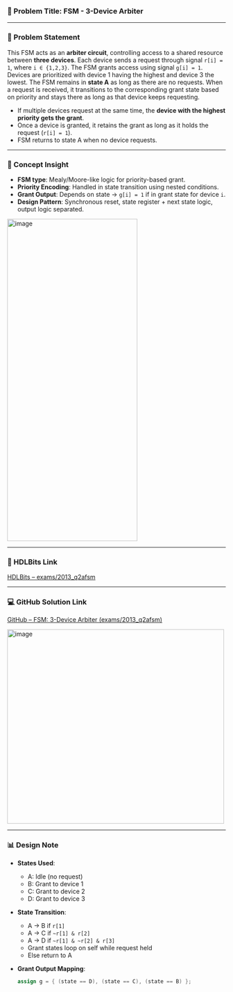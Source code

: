 ### 🧠 Problem Title: FSM - 3-Device Arbiter  
---

### 📌 Problem Statement  
This FSM acts as an **arbiter circuit**, controlling access to a shared resource between **three devices**. Each device sends a request through signal `r[i] = 1`, where `i ∈ {1,2,3}`. The FSM grants access using signal `g[i] = 1`. Devices are prioritized with device 1 having the highest and device 3 the lowest. The FSM remains in **state A** as long as there are no requests. When a request is received, it transitions to the corresponding grant state based on priority and stays there as long as that device keeps requesting.

- If multiple devices request at the same time, the **device with the highest priority gets the grant**.
- Once a device is granted, it retains the grant as long as it holds the request (`r[i] = 1`).
- FSM returns to state A when no device requests.

---

### 🧮 Concept Insight  
- **FSM type**: Mealy/Moore-like logic for priority-based grant.
- **Priority Encoding**: Handled in state transition using nested conditions.
- **Grant Output**: Depends on state → `g[i] = 1` if in grant state for device `i`.
- **Design Pattern**: Synchronous reset, state register + next state logic, output logic separated.

<img width="300" height="741" alt="image" src="https://github.com/user-attachments/assets/4ce91a15-6fe6-42a3-be8d-62a5e1b173b2" />

---

### 🔗 HDLBits Link  
[HDLBits – exams/2013_q2afsm](https://hdlbits.01xz.net/wiki/Exams/2013_q2afsm)

---

### 💻 GitHub Solution Link  
[GitHub – FSM: 3-Device Arbiter (exams/2013_q2afsm)](https://github.com/EswarAdithya011/HDLBits/blob/main/Problem%20Sets/3.%20Circuits/Sequential%20logic/3.9%20Finite%20State%20Machines/3.9.32%20Q2a%3A%20FSM(2)/2013_q2afsm.v)

<img width="500" height="447" alt="image" src="https://github.com/user-attachments/assets/d783729d-5ba0-4c30-be1e-02183daf9d7b" />

---

### 📊 Design Note  
- **States Used**:  
  - A: Idle (no request)  
  - B: Grant to device 1  
  - C: Grant to device 2  
  - D: Grant to device 3  

- **State Transition**:  
  - A → B if `r[1]`  
  - A → C if `~r[1] & r[2]`  
  - A → D if `~r[1] & ~r[2] & r[3]`  
  - Grant states loop on self while request held  
  - Else return to A  

- **Grant Output Mapping**:  
  ```verilog
  assign g = { (state == D), (state == C), (state == B) };
